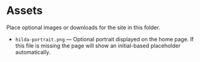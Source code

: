 # Assets

Place optional images or downloads for the site in this folder.

* `hilda-portrait.png` — Optional portrait displayed on the home page. If this file is missing the page will show an initial-based placeholder automatically.
